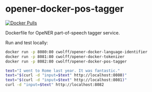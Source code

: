 # opener-docker-pos-tagger

[![Docker Pulls](https://img.shields.io/docker/pulls/cwolff/opener-docker-pos-tagger.svg)](https://hub.docker.com/r/cwolff/opener-docker-pos-tagger/)

Dockerfile for OpeNER part-of-speech tagger service.

Run and test locally:

```bash
docker run -p 8080:80 cwolff/opener-docker-language-identifier
docker run -p 8081:80 cwolff/opener-docker-tokenizer
docker run -p 8082:80 cwolff/opener-docker-pos-tagger

text="I went to Rome last year. It was fantastic."
text="$(curl -d "input=$text" http://localhost:8080)"
text="$(curl -d "input=$text" http://localhost:8081)"
curl -d "input=$text" http://localhost:8082
```
